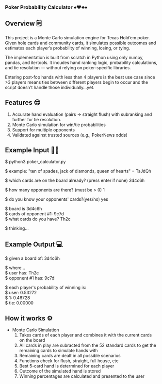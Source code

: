### Poker Probability Calculator ♠️♥️♣️♦️

## Overview 🗒️

This project is a Monte Carlo simulation engine for Texas Hold’em poker. 
Given hole cards and community cards, it simulates possible outcomes and estimates each player’s probability of winning, losing, or tying.

The implementation is built from scratch in Python using only numpy, pandas, and itertools.
It incudes hand ranking logic, probability calculations, and tie resolution — without relying on poker-specific libraries.

Entering post-fop hands with less than 4 players is the best use case since >3 players means ties between different players begin to occur and
the script doesn't handle those individually...yet.

## Features 😎

1. Accurate hand evaluation (pairs → straight flush) with subranking and further for tie resolution.
2. Monte Carlo simulation for win/tie probabilities
3. Support for multiple opponents
4. Validated against trusted sources (e.g., PokerNews odds)

## Example Input 🧑‍🦲
$ python3 poker_calculator.py

$ example: "ten of spades, jack of diamonds, queen of hearts" = TsJdQh

$ which cards are on the board already? (press enter if none)  3d4c6h

$ how many opponents are there? (must be > 0) 1

$ do you know your opponents' cards?(yes/no)  yes

$ board is 3d4c6h  
$ cards of opponent #1:  9c7d  
$ what cards do you have?  Th2c  

$ thinking...

## Example Output 💻
$ given a board of: 3d4c6h

$ where...  
$ user has: Th2c  
$ opponent #1 has: 9c7d  

$ each player's probability of winning is:  
$ user:    0.53272  
$ 1:       0.46728  
$ tie:     0.00000  

## How it works ⚙️
- Monte Carlo Simulation
  1. Takes cards of each player and combines it with the current cards on the board
  2. All cards in play are subracted from the 52 standard cards to get the remaining cards to simulate hands with
  3. Remaining cards are dealt in all possible scenarios
  4. Functions check for flush, straight, full house, etc
  5. Best 5-card hand is determined for each player
  6. Outcome of the simulated hand is stored
  7. Winning percentages are calculated and presented to the user
